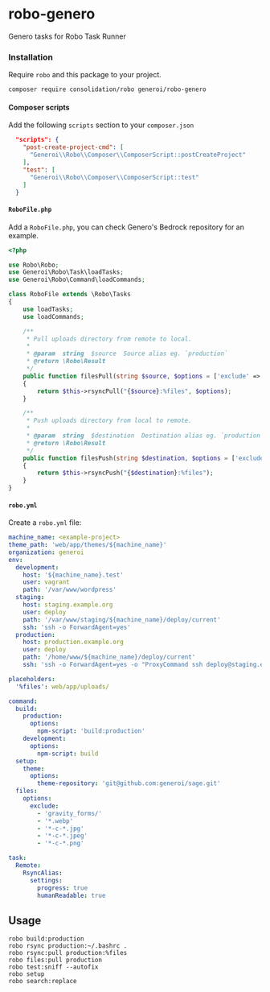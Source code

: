 # robo-genero

Genero tasks for Robo Task Runner

### Installation

Require `robo` and this package to your project.

    composer require consolidation/robo generoi/robo-genero

#### Composer scripts

Add the following `scripts` section to your `composer.json`

```json
  "scripts": {
    "post-create-project-cmd": [
      "Generoi\\Robo\\Composer\\ComposerScript::postCreateProject"
    ],
    "test": [
      "Generoi\\Robo\\Composer\\ComposerScript::test"
    ]
  }
```

#### `RoboFile.php`

Add a `RoboFile.php`, you can check Genero's Bedrock repository for an example.

```php
<?php

use Robo\Robo;
use Generoi\Robo\Task\loadTasks;
use Generoi\Robo\Command\loadCommands;

class RoboFile extends \Robo\Tasks
{
    use loadTasks;
    use loadCommands;

    /**
     * Pull uploads directory from remote to local.
     *
     * @param  string  $source  Source alias eg. `production`
     * @return \Robo\Result
     */
    public function filesPull(string $source, $options = ['exclude' => null, 'dry-run' => false])
    {
        return $this->rsyncPull("{$source}:%files", $options);
    }

    /**
     * Push uploads directory from local to remote.
     *
     * @param  string  $destination  Destination alias eg. `production`
     * @return \Robo\Result
     */
    public function filesPush(string $destination, $options = ['exclude' => null, 'dry-run' => true])
    {
        return $this->rsyncPush("{$destination}:%files");
    }
}
```

#### `robo.yml`

Create a `robo.yml` file:

```yaml
machine_name: <example-project>
theme_path: 'web/app/themes/${machine_name}'
organization: generoi
env:
  development:
    host: '${machine_name}.test'
    user: vagrant
    path: '/var/www/wordpress'
  staging:
    host: staging.example.org
    user: deploy
    path: '/var/www/staging/${machine_name}/deploy/current'
    ssh: 'ssh -o ForwardAgent=yes'
  production:
    host: production.example.org
    user: deploy
    path: '/home/www/${machine_name}/deploy/current'
    ssh: 'ssh -o ForwardAgent=yes -o "ProxyCommand ssh deploy@staging.example.org nc %h %p 2> /dev/null"'

placeholders:
  '%files': web/app/uploads/

command:
  build:
    production:
      options:
        npm-script: 'build:production'
    development:
      options:
        npm-script: build
  setup:
    theme:
      options:
        theme-repository: 'git@github.com:generoi/sage.git'
  files:
    options:
      exclude:
        - 'gravity_forms/'
        - '*.webp'
        - '*-c-*.jpg'
        - '*-c-*.jpeg'
        - '*-c-*.png'

task:
  Remote:
    RsyncAlias:
      settings:
        progress: true
        humanReadable: true
```

## Usage

```
robo build:production
robo rsync production:~/.bashrc .
robo rsync:pull production:%files
robo files:pull production
robo test:sniff --autofix
robo setup
robo search:replace
```
